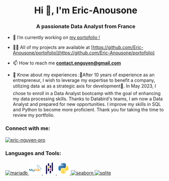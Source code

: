 <h1 align="center">Hi 👋, I'm Eric-Anousone</h1>
<h3 align="center">A passionate Data Analyst from France</h3>

- 🔭 I’m currently working on [my portofolio !](https://github.com/Eric-Anousone/portofolio)

- 👨‍💻 All of my projects are available at [https://github.com/Eric-Anousone/portofolio](https://github.com/Eric-Anousone/portofolio)

- 📫 How to reach me **contact.enguyen@gmail.com**

- 📄 Know about my experiences :🚀After 10 years of experience as an entrepreneur, I wish to leverage my expertise to benefit a company, utilizing data 📊 as a strategic axis for development🎯. In May 2023, I chose to enroll in a Data Analyst bootcamp with the goal of enhancing my data processing skills. Thanks to Databird's teams, I am now a Data Analyst and prepared for new opportunities. I improve my skills in SQL and Python to become more proficient. Thank you for taking the time to review my portfolio.
<h3 align="left">Connect with me:</h3>
<p align="left">
<a href="https://linkedin.com/in/eric-nguyen-pro" target="blank"><img align="center" src="https://raw.githubusercontent.com/rahuldkjain/github-profile-readme-generator/master/src/images/icons/Social/linked-in-alt.svg" alt="eric-nguyen-pro" height="30" width="40" /></a>
</p>

<h3 align="left">Languages and Tools:</h3>
<p align="left"> <a href="https://mariadb.org/" target="_blank" rel="noreferrer"> <img src="https://www.vectorlogo.zone/logos/mariadb/mariadb-icon.svg" alt="mariadb" width="40" height="40"/> </a> <a href="https://www.mysql.com/" target="_blank" rel="noreferrer"> <img src="https://raw.githubusercontent.com/devicons/devicon/master/icons/mysql/mysql-original-wordmark.svg" alt="mysql" width="40" height="40"/> </a> <a href="https://pandas.pydata.org/" target="_blank" rel="noreferrer"> <img src="https://raw.githubusercontent.com/devicons/devicon/2ae2a900d2f041da66e950e4d48052658d850630/icons/pandas/pandas-original.svg" alt="pandas" width="40" height="40"/> </a> <a href="https://www.python.org" target="_blank" rel="noreferrer"> <img src="https://raw.githubusercontent.com/devicons/devicon/master/icons/python/python-original.svg" alt="python" width="40" height="40"/> </a> <a href="https://seaborn.pydata.org/" target="_blank" rel="noreferrer"> <img src="https://seaborn.pydata.org/_images/logo-mark-lightbg.svg" alt="seaborn" width="40" height="40"/> </a> <a href="https://www.sqlite.org/" target="_blank" rel="noreferrer"> <img src="https://www.vectorlogo.zone/logos/sqlite/sqlite-icon.svg" alt="sqlite" width="40" height="40"/> </a> </p>
